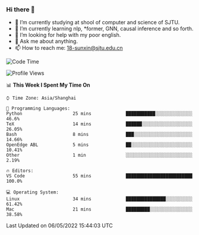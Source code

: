 ### Hi there 👋

<!--
**sunxin000/sunxin000** is a ✨ _special_ ✨ repository because its `README.md` (this file) appears on your GitHub profile.

Here are some ideas to get you started:

- 🔭 I’m currently working on ...
- 🌱 I’m currently learning ...
- 👯 I’m looking to collaborate on ...
- 🤔 I’m looking for help with ...
- 💬 Ask me about ...
- 📫 How to reach me: ...
- 😄 Pronouns: ...
- ⚡ Fun fact: ...
-->
- 🏫 I’m currently studying at shool of computer and science of SJTU.
- 🌱 I’m currently learning nlp, \*former, GNN, causal inference and so forth.
- 🤔 I’m looking for help with my poor english.
- 💬 Ask me about anything.
- 📫 How to reach me: 18-sunxin@sjtu.edu.cn
<!--START_SECTION:waka-->
![Code Time](http://img.shields.io/badge/Code%20Time-184%20hrs%2059%20mins-blue)

![Profile Views](http://img.shields.io/badge/Profile%20Views-3-blue)

📊 **This Week I Spent My Time On** 

```text
⌚︎ Time Zone: Asia/Shanghai

💬 Programming Languages: 
Python                   25 mins             ███████████░░░░░░░░░░░░░░   46.6% 
TeX                      14 mins             ██████░░░░░░░░░░░░░░░░░░░   26.05% 
Bash                     8 mins              ███░░░░░░░░░░░░░░░░░░░░░░   14.66% 
OpenEdge ABL             5 mins              ██░░░░░░░░░░░░░░░░░░░░░░░   10.41% 
Other                    1 min               ░░░░░░░░░░░░░░░░░░░░░░░░░   2.19%

🔥 Editors: 
VS Code                  55 mins             █████████████████████████   100.0%

💻 Operating System: 
Linux                    34 mins             ███████████████░░░░░░░░░░   61.42% 
Mac                      21 mins             █████████░░░░░░░░░░░░░░░░   38.58%

```


 Last Updated on 06/05/2022 15:44:03 UTC
<!--END_SECTION:waka-->
